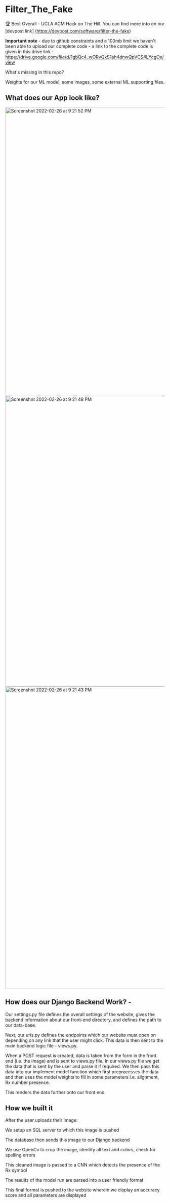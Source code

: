 # Filter_The_Fake

🏆 Best Overall - UCLA ACM Hack on The Hill. You can find more info on our [devpost link] (https://devpost.com/software/filter-the-fake)

**Important note** - due to github constraints and a 100mb limit we haven't been  able to upload our complete code - a link to the complete code is given in this drive link - https://drive.google.com/file/d/1gbQc4_wORvQxS1ah4dnwQpVCS4LYcgOx/view

What's missing in this repo? 

Weights for our ML model, some images, some external ML supporting files. 


## What does our App look like? 

<img width="911" alt="Screenshot 2022-02-26 at 9 21 52 PM" src="https://user-images.githubusercontent.com/34513460/155869354-5e37e044-b4fb-418d-bf25-1720e677a93f.png">


<img width="917" alt="Screenshot 2022-02-26 at 9 21 48 PM" src="https://user-images.githubusercontent.com/34513460/155869355-e0c476b4-3243-4036-b9f5-5c557c1c8e5c.png">

<img width="955" alt="Screenshot 2022-02-26 at 9 21 43 PM" src="https://user-images.githubusercontent.com/34513460/155869357-c93b4ed0-af2b-4c40-8568-19df7fe81848.png">


## How does our Django Backend Work? - 

Our settings.py file defines the overall settings of the website, gives the backend information about our front-end directory, and defines the path to our data-base. 

Next, our urls.py defines the endpoints which our website must open on depending on any link that the user might click. This data is then sent to the main backend logic file - views.py. 

When a POST request is created, data is taken from the form in the front end (i.e. the image) and is sent to views.py file. In our views.py file we get the data that is sent by the user and parse it if required. We then pass this data into our implement model function which first preprocesses the data and then uses the model weights to fill in some parameters i.e. alignment, Rx number presence. 

This renders the data further onto our front end.

## How we built it

After the user uploads their image:

We setup an SQL server to which this image is pushed

The database then sends this image to our Django backend

We use OpenCv to crop the image, identify all text and colors, check for spelling errors

This cleaned image is passed to a CNN which detects the presence of the Rx symbol

The results of the model run are parsed into a user friendly format

This final format is pushed to the website wherein we display an accuracy score and all parameters are displayed


